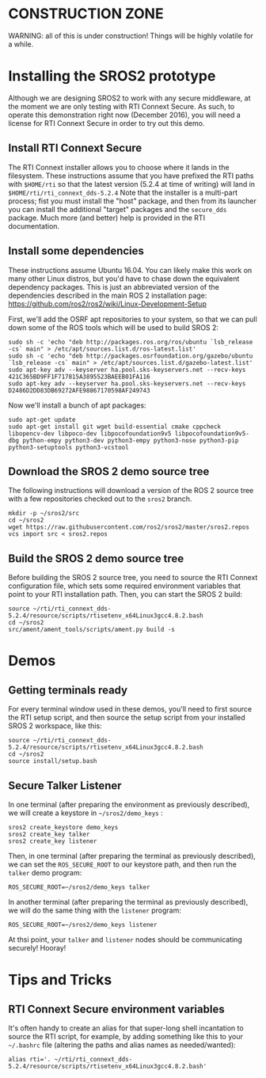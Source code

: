 # CONSTRUCTION ZONE

WARNING: all of this is under construction! Things will be highly volatile for
a while.

# Installing the SROS2 prototype

Although we are designing SROS2 to work with any secure middleware, at the
moment we are only testing with RTI Connext Secure. As such, to operate this
demonstration right now (December 2016), you will need a license for RTI
Connext Secure in order to try out this demo.

## Install RTI Connext Secure

The RTI Connext installer allows you to choose where it lands in the
filesystem. These instructions assume that you have prefixed the RTI paths with
`$HOME/rti` so that the latest version (5.2.4 at time of writing) will land in
`$HOME/rti/rti_connext_dds-5.2.4`  Note that the installer is a multi-part
process; fist you must install the "host" package, and then from its launcher
you can install the additional "target" packages and the `secure_dds` package.
Much more (and better) help is provided in the RTI documentation.

## Install some dependencies

These instructions assume Ubuntu 16.04. You can likely make this work on many
other Linux distros, but you'd have to chase down the equivalent dependency
packages. This is just an abbreviated version of the dependencies described in
the main ROS 2 installation page:
https://github.com/ros2/ros2/wiki/Linux-Development-Setup

First, we'll add the OSRF apt repositories to your system, so that we can pull
down some of the ROS tools which will be used to build SROS 2:

```
sudo sh -c 'echo "deb http://packages.ros.org/ros/ubuntu `lsb_release -cs` main" > /etc/apt/sources.list.d/ros-latest.list'
sudo sh -c 'echo "deb http://packages.osrfoundation.org/gazebo/ubuntu `lsb_release -cs` main" > /etc/apt/sources.list.d/gazebo-latest.list'
sudo apt-key adv --keyserver ha.pool.sks-keyservers.net --recv-keys 421C365BD9FF1F717815A3895523BAEEB01FA116
sudo apt-key adv --keyserver ha.pool.sks-keyservers.net --recv-keys D2486D2DD83DB69272AFE98867170598AF249743
```

Now we'll install a bunch of apt packages:
```
sudo apt-get update
sudo apt-get install git wget build-essential cmake cppcheck libopencv-dev libpoco-dev libpocofoundation9v5 libpocofoundation9v5-dbg python-empy python3-dev python3-empy python3-nose python3-pip python3-setuptools python3-vcstool
```

## Download the SROS 2 demo source tree

The following instructions will download a version of the ROS 2 source tree
with a few repositories checked out to the `sros2` branch.
```
mkdir -p ~/sros2/src
cd ~/sros2
wget https://raw.githubusercontent.com/ros2/sros2/master/sros2.repos
vcs import src < sros2.repos
```

## Build the SROS 2 demo source tree

Before building the SROS 2 source tree, you need to source the RTI Connext
configuration file, which sets some required environment variables that point
to your RTI installation path. Then, you can start the SROS 2 build:

```
source ~/rti/rti_connext_dds-5.2.4/resource/scripts/rtisetenv_x64Linux3gcc4.8.2.bash
cd ~/sros2
src/ament/ament_tools/scripts/ament.py build -s
```

# Demos

## Getting terminals ready

For every terminal window used in these demos, you'll need to first source the
RTI setup script, and then source the setup script from your installed SROS 2
workspace, like this:

```
source ~/rti/rti_connext_dds-5.2.4/resource/scripts/rtisetenv_x64Linux3gcc4.8.2.bash
cd ~/sros2
source install/setup.bash
```

## Secure Talker Listener

In one terminal (after preparing the environment as previously described), we
will create a keystore in `~/sros2/demo_keys` :
```
sros2 create_keystore demo_keys
sros2 create_key talker
sros2 create_key listener
```

Then, in one terminal (after preparing the terminal as previously described),
we can set the `ROS_SECURE_ROOT` to our keystore path, and then run the
`talker` demo program:
```
ROS_SECURE_ROOT=~/sros2/demo_keys talker
```

In another terminal (after preparing the terminal as previously described), we
will do the same thing with the `listener` program:
```
ROS_SECURE_ROOT=~/sros2/demo_keys listener
```

At thsi point, your `talker` and `listener` nodes should be communicating
securely! Hooray!

# Tips and Tricks

## RTI Connext Secure environment variables

It's often handy to create an alias for that super-long shell incantation to
source the RTI script, for example, by adding something like this to your
`~/.bashrc` file (altering the paths and alias names as needed/wanted):

```
alias rti='. ~/rti/rti_connext_dds-5.2.4/resource/scripts/rtisetenv_x64Linux3gcc4.8.2.bash'
```

